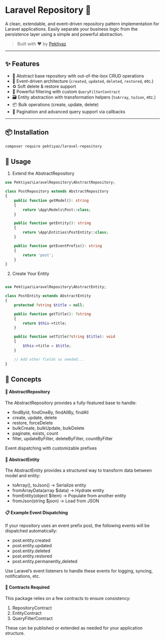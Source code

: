 # Laravel Repository 🧱

A clean, extendable, and event-driven repository pattern implementation for Laravel applications. Easily separate your business logic from the persistence layer using a simple and powerful abstraction.

> Built with ❤️ by [Pektiyaz](https://github.com/pektiyaz)

---

## ✨ Features

- 🧩 Abstract base repository with out-of-the-box CRUD operations
- 🔁 Event-driven architecture (`created`, `updated`, `deleted`, `restored`, etc.)
- ♻️ Soft delete & restore support
- 🔎 Powerful filtering with custom `QueryFilterContract`
- 🗃️ Entity abstraction with transformation helpers (`toArray`, `toJson`, etc.)
- 📦 Bulk operations (create, update, delete)
- 📖 Pagination and advanced query support via callbacks

---

## 📦 Installation

```bash
composer require pektiyaz/laravel-repository
```

## 🧰 Usage
1. Extend the AbstractRepository

```php
use Pektiyaz\LaravelRepository\AbstractRepository;

class PostRepository extends AbstractRepository
{
    public function getModel(): string
    {
        return \App\Models\Post::class;
    }

    public function getEntity(): string
    {
        return \App\Entities\PostEntity::class;
    }

    public function getEventPrefix(): string
    {
        return 'post';
    }
}
```


2. Create Your Entity

```php

use Pektiyaz\LaravelRepository\AbstractEntity;

class PostEntity extends AbstractEntity
{
    protected ?string $title = null;

    public function getTitle(): ?string
    {
        return $this->title;
    }

    public function setTitle(?string $title): void
    {
        $this->title = $title;
    }

    // Add other fields as needed...
}
```



## 🧠 Concepts
#### 📂 AbstractRepository
The AbstractRepository provides a fully-featured base to handle:

- findById, findOneBy, findAllBy, findAll
- create, update, delete
- restore, forceDelete
- bulkCreate, bulkUpdate, bulkDelete
- paginate, exists, count
- filter, updateByFilter, deleteByFilter, countByFilter

Event dispatching with customizable prefixes
#### 🧱 AbstractEntity
The AbstractEntity provides a structured way to transform data between model and entity:

- toArray(), toJson() → Serialize entity
- fromArrayData(array $data) → Hydrate entity
- fromEntity(object $item) → Populate from another entity
- fromJson(string $json) → Load from JSON
#### 📋 Example Event Dispatching
If your repository uses an event prefix post, the following events will be dispatched automatically:

- post.entity.created
- post.entity.updated
- post.entity.deleted
- post.entity.restored
- post.entity.permanently_deleted

Use Laravel’s event listeners to handle these events for logging, syncing, notifications, etc.

#### 🔧 Contracts Required
This package relies on a few contracts to ensure consistency:

1. RepositoryContract
2. EntityContract
3. QueryFilterContract

These can be published or extended as needed for your application structure.